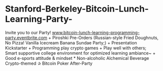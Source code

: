 # Stanford-Berkeley-Bitcoin-Lunch-Learning-Party-
Invite you to our Party!  www.bitcoin-lunch-learning-programming-party.eventbrite.com  + Piroshki Pre-Orders (Russian-style Fried Doughnuts, No Pizza! Vanilla Icecream Banana Sundae Party;) + Presentation Kickstarter + Programming play crypto games + Play well with others; Smart supportive college environment for optimized learning ambiance~ + Good e-sports attitude &amp; mindset * Non-alcoholic Alchemical Beverage Crypto-themed ✰ Bitcoin Poker After-Party 
